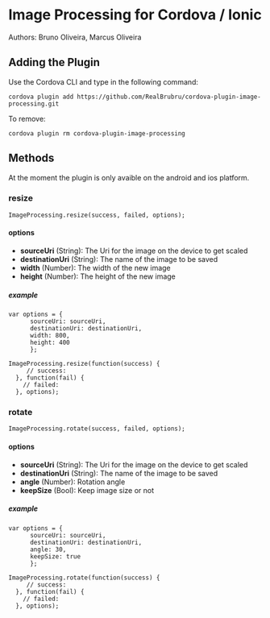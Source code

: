 # Image Processing for Cordova / Ionic #

Authors: Bruno Oliveira, Marcus Oliveira

## Adding the Plugin ##

Use the Cordova CLI and type in the following command:

`cordova plugin add https://github.com/RealBrubru/cordova-plugin-image-processing.git`

To remove:

`cordova plugin rm cordova-plugin-image-processing`

## Methods

At the moment the plugin is only avaible on the android and ios platform.

### resize

    ImageProcessing.resize(success, failed, options);

#### options
  - **sourceUri** (String): The Uri for the image on the device to get scaled
  - **destinationUri** (String): The name of the image to be saved
  - **width** (Number): The width of the new image
  - **height** (Number): The height of the new image

##### example
    var options = {
          sourceUri: sourceUri,
          destinationUri: destinationUri,
          width: 800,
          height: 400
          };

    ImageProcessing.resize(function(success) {
         // success: 
      }, function(fail) {
        // failed: 
      }, options);

### rotate

    ImageProcessing.rotate(success, failed, options);

#### options
  - **sourceUri** (String): The Uri for the image on the device to get scaled
  - **destinationUri** (String): The name of the image to be saved
  - **angle** (Number): Rotation angle
  - **keepSize** (Bool): Keep image size or not

##### example
    var options = {
          sourceUri: sourceUri,
          destinationUri: destinationUri,
          angle: 30,
          keepSize: true
          };

    ImageProcessing.rotate(function(success) {
         // success: 
      }, function(fail) {
        // failed: 
      }, options);

